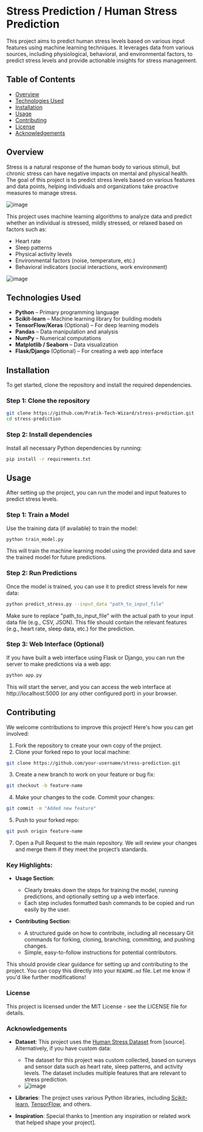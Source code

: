 # Stress Prediction / Human Stress Prediction

This project aims to predict human stress levels based on various input features using machine learning techniques. It leverages data from various sources, including physiological, behavioral, and environmental factors, to predict stress levels and provide actionable insights for stress management.

## Table of Contents
- [Overview](#overview)
- [Technologies Used](#technologies-used)
- [Installation](#installation)
- [Usage](#usage)
- [Contributing](#contributing)
- [License](#license)
- [Acknowledgements](#acknowledgements)

## Overview
Stress is a natural response of the human body to various stimuli, but chronic stress can have negative impacts on mental and physical health. The goal of this project is to predict stress levels based on various features and data points, helping individuals and organizations take proactive measures to manage stress.

![image](https://github.com/user-attachments/assets/aaf2fb73-cb6b-4aa5-8a46-93742a8c6fec)


This project uses machine learning algorithms to analyze data and predict whether an individual is stressed, mildly stressed, or relaxed based on factors such as:
- Heart rate
- Sleep patterns
- Physical activity levels
- Environmental factors (noise, temperature, etc.)
- Behavioral indicators (social interactions, work environment)

![image](https://github.com/user-attachments/assets/e9a1efce-dad5-4f6a-b53f-0f7425ba03a0)


## Technologies Used
- **Python** – Primary programming language
- **Scikit-learn** – Machine learning library for building models
- **TensorFlow/Keras** (Optional) – For deep learning models
- **Pandas** – Data manipulation and analysis
- **NumPy** – Numerical computations
- **Matplotlib / Seaborn** – Data visualization
- **Flask/Django** (Optional) – For creating a web app interface

## Installation
To get started, clone the repository and install the required dependencies.

### Step 1: Clone the repository
```bash
git clone https://github.com/Pratik-Tech-Wizard/stress-prediction.git
cd stress-prediction
```
### Step 2: Install dependencies
Install all necessary Python dependencies by running:
```bash
pip install -r requirements.txt
```
## Usage

After setting up the project, you can run the model and input features to predict stress levels.

### Step 1: Train a Model
Use the training data (if available) to train the model:

```bash
python train_model.py
```
This will train the machine learning model using the provided data and save the trained model for future predictions.

### Step 2: Run Predictions
Once the model is trained, you can use it to predict stress levels for new data:

```bash
python predict_stress.py --input_data "path_to_input_file"
```
Make sure to replace "path_to_input_file" with the actual path to your input data file (e.g., CSV, JSON). This file should contain the relevant features (e.g., heart rate, sleep data, etc.) for the prediction.

### Step 3: Web Interface (Optional)
If you have built a web interface using Flask or Django, you can run the server to make predictions via a web app:

```bash
python app.py
```
This will start the server, and you can access the web interface at http://localhost:5000 (or any other configured port) in your browser.

## Contributing

We welcome contributions to improve this project! Here's how you can get involved:

1. Fork the repository to create your own copy of the project.
2. Clone your forked repo to your local machine:
```bash
git clone https://github.com/your-username/stress-prediction.git
```
3. Create a new branch to work on your feature or bug fix:
```bash
git checkout -b feature-name
```
4. Make your changes to the code.
Commit your changes:
```bash
git commit -m "Added new feature"
```
5. Push to your forked repo:
```bash
git push origin feature-name
```
7. Open a Pull Request to the main repository.
We will review your changes and merge them if they meet the project’s standards.


### Key Highlights:
- **Usage Section**:
  - Clearly breaks down the steps for training the model, running predictions, and optionally setting up a web interface.
  - Each step includes formatted bash commands to be copied and run easily by the user.
  
- **Contributing Section**:
  - A structured guide on how to contribute, including all necessary Git commands for forking, cloning, branching, committing, and pushing changes.
  - Simple, easy-to-follow instructions for potential contributors.

This should provide clear guidance for setting up and contributing to the project. You can copy this directly into your `README.md` file. Let me know if you'd like further modifications!

### License
This project is licensed under the MIT License - see the LICENSE file for details.

### Acknowledgements
- **Dataset**: This project uses the [Human Stress Dataset](https://link-to-dataset.com) from [source]. Alternatively, if you have custom data:
  - The dataset for this project was custom collected, based on surveys and sensor data such as heart rate, sleep patterns, and activity levels. The dataset includes multiple features that are relevant to stress prediction.
  - ![image](https://github.com/user-attachments/assets/c3952be7-5668-414e-9865-746e3b40d35a)

- **Libraries**: The project uses various Python libraries, including [Scikit-learn](https://scikit-learn.org/), [TensorFlow](https://www.tensorflow.org/), and others.
- **Inspiration**: Special thanks to [mention any inspiration or related work that helped shape your project].
